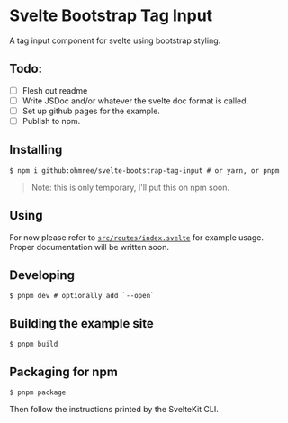# Svelte Bootstrap Tag Input

A tag input component for svelte using bootstrap styling.

## Todo:
  - [ ] Flesh out readme
  - [ ] Write JSDoc and/or whatever the svelte doc format is called.
  - [ ] Set up github pages for the example.
  - [ ] Publish to npm.

## Installing

```console
$ npm i github:ohmree/svelte-bootstrap-tag-input # or yarn, or pnpm
```
> Note: this is only temporary, I'll put this on npm soon.

## Using

For now please refer to [`src/routes/index.svelte`](https://github.com/ohmree/svelte-bootstrap-tag-input/blob/main/src/routes/index.svelte) for example usage.  
Proper documentation will be written soon.

## Developing

```console
$ pnpm dev # optionally add `--open`
```

## Building the example site

```console
$ pnpm build
```

## Packaging for npm

```console
$ pnpm package
```

Then follow the instructions printed by the SvelteKit CLI.
